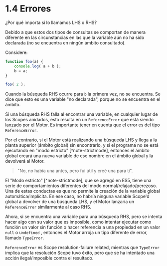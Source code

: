 # 1.4 Errores

¿Por qué importa si lo llamamos LHS o RHS?

Debido a que estos dos tipos de consultas se comportan de manera diferente en las circunstancias en las que la variable aún no ha sido declarada \(no se encuentra en ningún ámbito consultado\).

Considere:

```js
function foo(a) {
	console.log( a + b );
	b = a;
}

foo( 2 );
```

Cuando la búsqueda RHS ocurre para `b` la primera vez, no se encuentra. Se dice que esto es una variable "no declarada", porque no se encuentra en el ámbito.

Si una búsqueda RHS falla al encontrar una variable, en cualquier lugar de los Scopes anidados, esto resulta en un `ReferenceError` que está siendo lanzado por el Motor. Es importante tener en cuenta que el error es del tipo `ReferenceError`.

Por el contrario, si el Motor está realizando una búsqueda LHS y llega a la planta superior \(ámbito global\) sin encontrarlo, y si el programa no se está ejecutando en "modo estricto" \[^note-strictmode\], entonces el ámbito global creará una nueva variable de ese nombre en el ámbito global y la devolverá al Motor.

> "No, no había una antes, pero fui útil y creé una para ti".

El "Modo estricto" \[^note-strictmode\], que se agregó en ES5, tiene una serie de comportamientos diferentes del modo normal/relajado/perezoso. Una de estas conductas es que no permite la creación de la variable global automática/implícita. En ese caso, no habría ninguna variable Scope'd global a devolver de una búsqueda LHS, y el Motor lanzaría un `ReferenceError` similarmente al caso RHS.

Ahora, si se encuentra una variable para una búsqueda RHS, pero se intenta hacer algo con su valor que es imposible, como intentar ejecutar como función un valor sin función o hacer referencia a una propiedad en un valor `null` o u`ndefined` , entonces el Motor arroja un tipo diferente de error, llamado `TypeError`.

`ReferenceError` es Scope resolution-failure related, mientras que `TypeError` implica que la resolución Scope tuvo éxito, pero que se ha intentado una acción ilegal/imposible contra el resultado.



